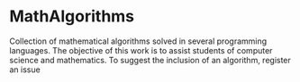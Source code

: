 # MathAlgorithms
Collection of mathematical algorithms solved in several programming languages. The objective of this work is to assist students of computer science and mathematics.
To suggest the inclusion of an algorithm, register an issue
